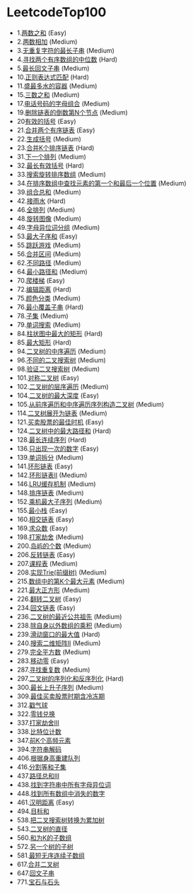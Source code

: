 # LeetcodeTop100
+ 1.[两数之和](https://leetcode-cn.com/problems/two-sum) (Easy)
+ 2.[两数相加](https://leetcode-cn.com/problems/add-two-numbers) (Medium)
+ 3.[无重复字符的最长子串](https://leetcode-cn.com/problems/longest-substring-without-repeating-characters) (Medium)
+ 4.[寻找两个有序数组的中位数](https://leetcode-cn.com/problems/median-of-two-sorted-arrays) (Hard)
+ 5.[最长回文子串](https://leetcode-cn.com/problems/longest-palindromic-substring) (Medium)
+ 10.[正则表达式匹配](https://leetcode-cn.com/problems/regular-expression-matching) (Hard)
+ 11.[盛最多水的容器](https://leetcode-cn.com/problems/container-with-most-water) (Medium)
+ 15.[三数之和](https://leetcode-cn.com/problems/3sum) (Medium)
+ 17.[电话号码的字母组合](https://leetcode-cn.com/problems/letter-combinations-of-a-phone-number) (Medium)
+ 19.[删除链表的倒数第N个节点](https://leetcode-cn.com/problems/remove-nth-node-from-end-of-list) (Medium)
+ 20[有效的括号](https://leetcode-cn.com/problems/valid-parentheses) (Easy)
+ 21.[合并两个有序链表](https://leetcode-cn.com/problems/merge-two-sorted-lists) (Easy)
+ 22.[生成括号](https://leetcode-cn.com/problems/generate-parentheses) (Medium)
+ 23.[合并K个排序链表](https://leetcode-cn.com/problems/merge-k-sorted-lists) (Hard)
+ 31.[下一个排列](https://leetcode-cn.com/problems/next-permutation) (Medium)
+ 32.[最长有效括号](https://leetcode-cn.com/problems/longest-valid-parentheses) (Hard)
+ 33.[搜索旋转排序数组](https://leetcode-cn.com/problems/search-in-rotated-sorted-array) (Medium)
+ 34.[在排序数组中查找元素的第一个和最后一个位置](https://leetcode-cn.com/problems/find-first-and-last-position-of-element-in-sorted-array) (Medium)
+ 39.[组合总和](https://leetcode-cn.com/problems/combination-sum) (Medium)
+ 42.[接雨水](https://leetcode-cn.com/problems/trapping-rain-water) (Hard)
+ 46.[全排列](https://leetcode-cn.com/problems/permutations) (Medium)
+ 48.[旋转图像](https://leetcode-cn.com/problems/rotate-image) (Medium)
+ 49.[字母异位词分组](https://leetcode-cn.com/problems/group-anagrams) (Medium)
+ 53.[最大子序和](https://leetcode-cn.com/problems/maximum-subarray) (Easy)
+ 55.[跳跃游戏](https://leetcode-cn.com/problems/jump-game) (Medium)
+ 56.[合并区间](https://leetcode-cn.com/problems/merge-intervals) (Medium)
+ 62.[不同路径](https://leetcode-cn.com/problems/unique-paths) (Medium)
+ 64.[最小路径和](https://leetcode-cn.com/problems/minimum-path-sum) (Medium)
+ 70.[爬楼梯](https://leetcode-cn.com/problems/climbing-stairs) (Easy)
+ 72.[编辑距离](https://leetcode-cn.com/problems/edit-distance) (Hard)
+ 75.[颜色分类](https://leetcode-cn.com/problems/sort-colors) (Medium)
+ 76.[最小覆盖子串](https://leetcode-cn.com/problems/minimum-window-substring) (Hard)
+ 78.[子集](https://leetcode-cn.com/problems/subsets) (Medium)
+ 79.[单词搜索](https://leetcode-cn.com/problems/word-search) (Medium)
+ 84.[柱状图中最大的矩形](https://leetcode-cn.com/problems/largest-rectangle-in-histogram) (Hard)
+ 85.[最大矩形](https://leetcode-cn.com/problems/maximal-rectangle) (Hard)
+ 94.[二叉树的中序遍历](https://leetcode-cn.com/problems/binary-tree-inorder-traversal) (Medium)
+ 96.[不同的二叉搜索树](https://leetcode-cn.com/problems/unique-binary-search-trees) (Medium)
+ 98.[验证二叉搜索树](https://leetcode-cn.com/problems/validate-binary-search-tree) (Medium)
+ 101.[对称二叉树](https://leetcode-cn.com/problems/symmetric-tree) (Easy)
+ 102.[二叉树的层序遍历](https://leetcode-cn.com/problems/binary-tree-level-order-traversal) (Medium)
+ 104.[二叉树的最大深度](https://leetcode-cn.com/problems/maximum-depth-of-binary-tree) (Easy)
+ 105.[从前序遍历和中序遍历序列构造二叉树](https://leetcode-cn.com/problems/construct-binary-tree-from-preorder-and-inorder-traversal) (Medium)
+ 114.[二叉树展开为链表](https://leetcode-cn.com/problems/flatten-binary-tree-to-linked-list) (Medium)
+ 121.[买卖股票的最佳时机](https://leetcode-cn.com/problems/best-time-to-buy-and-sell-stock) (Easy)
+ 124.[二叉树中的最大路径和](https://leetcode-cn.com/problems/binary-tree-maximum-path-sum) (Hard)
+ 128.[最长连续序列](https://leetcode-cn.com/problems/longest-consecutive-sequence) (Hard)
+ 136.[只出现一次的数字](https://leetcode-cn.com/problems/single-number) (Easy)
+ 139.[单词拆分](https://leetcode-cn.com/problems/word-break) (Medium)
+ 141.[环形链表](https://leetcode-cn.com/problems/linked-list-cycle) (Easy)
+ 142.[环形链表Ⅱ](https://leetcode-cn.com/problems/linked-list-cycle-ii) (Medium)
+ 146.[LRU缓存机制](https://leetcode-cn.com/problems/lru-cache) (Medium)
+ 148.[排序链表](https://leetcode-cn.com/problems/sort-list) (Medium)
+ 152.[乘机最大子序列](https://leetcode-cn.com/problems/maximum-product-subarray) (Medium)
+ 155.[最小栈](https://leetcode-cn.com/problems/min-stack) (Easy)
+ 160.[相交链表](https://leetcode-cn.com/problems/intersection-of-two-linked-lists) (Easy)
+ 169.[求众数](https://leetcode-cn.com/problems/majority-element) (Easy)
+ 198.[打家劫舍](https://leetcode-cn.com/problems/house-robber) (Medium)
+ 200.[岛屿的个数](https://leetcode-cn.com/problems/number-of-islands) (Medium)
+ 206.[反转链表](https://leetcode-cn.com/problems/reverse-linked-list) (Easy)
+ 207.[课程表](https://leetcode-cn.com/problems/course-schedule) (Medium)
+ 208.[实现Trie(前缀树)](https://leetcode-cn.com/problems/implement-trie-prefix-tree) (Medium)
+ 215.[数组中的第K个最大元素](https://leetcode-cn.com/problems/kth-largest-element-in-an-array) (Medium)
+ 221.[最大正方形](https://leetcode-cn.com/problems/maximal-square) (Medium)
+ 226.[翻转二叉树](https://leetcode-cn.com/problems/invert-binary-tree) (Easy)
+ 234.[回文链表](https://leetcode-cn.com/problems/palindrome-linked-list) (Easy)
+ 236.[二叉树的最近公共祖先](https://leetcode-cn.com/problems/lowest-common-ancestor-of-a-binary-tree) (Medium)
+ 238.[除自身以外数组的乘积](https://leetcode-cn.com/problems/product-of-array-except-self) (Medium)
+ 239.[滑动窗口的最大值](https://leetcode-cn.com/problems/sliding-window-maximum) (Hard)
+ 240.[搜索二维矩阵Ⅱ](https://leetcode-cn.com/problems/search-a-2d-matrix-ii) (Medium)
+ 279.[完全平方数](https://leetcode-cn.com/problems/perfect-squares) (Medium)
+ 283.[移动零](https://leetcode-cn.com/problems/move-zeroes) (Easy)
+ 287.[寻找重复数](https://leetcode-cn.com/problems/find-the-duplicate-number) (Medium)
+ 297.[二叉树的序列化和反序列化](https://leetcode-cn.com/problems/serialize-and-deserialize-binary-tree) (Hard)
+ 300.[最长上升子序列](https://leetcode-cn.com/problems/longest-increasing-subsequence) (Medium)
+ 309.[最佳买卖股票时期含冷冻期](https://leetcode-cn.com/problems/best-time-to-buy-and-sell-stock-with-cooldown)
+ 312.[戳气球](https://leetcode-cn.com/problems/burst-balloons)
+ 322.[零钱兑换](https://leetcode-cn.com/problems/coin-change)
+ 337.[打家劫舍Ⅲ](https://leetcode-cn.com/problems/house-robber-iii)
+ 338.[比特位计数](https://leetcode-cn.com/problems/counting-bits)
+ 347.[前K个高频元素](https://leetcode-cn.com/problems/top-k-frequent-elements)
+ 394.[字符串解码](https://leetcode-cn.com/problems/decode-string)
+ 406.[根据身高重建队列](https://leetcode-cn.com/problems/queue-reconstruction-by-height)
+ 416.[分割等和子集](https://leetcode-cn.com/problems/partition-equal-subset-sum)
+ 437.[路径总和Ⅲ](https://leetcode-cn.com/problems/path-sum-iii)
+ 438.[找到字符串中所有字母异位词](https://leetcode-cn.com/problems/find-all-anagrams-in-a-string)
+ 448.[找到所有数组中消失的数字](https://leetcode-cn.com/problems/find-all-numbers-disappeared-in-an-array)
+ 461.[汉明距离](https://leetcode-cn.com/problems/hamming-distance) (Easy)
+ 494.[目标和](https://leetcode-cn.com/problems/target-sum)
+ 538.[把二叉搜索树转换为累加树](https://leetcode-cn.com/problems/convert-bst-to-greater-tree)
+ 543.[二叉树的直径](https://leetcode-cn.com/problems/diameter-of-binary-tree)
+ 560.[和为K的子数组](https://leetcode-cn.com/problems/subarray-sum-equals-k)
+ 572.[另一个树的子树](https://leetcode-cn.com/problems/subtree-of-another-tree)
+ 581.[最短无序连续子数组](https://leetcode-cn.com/problems/shortest-unsorted-continuous-subarray)
+ 617.[合并二叉树](https://leetcode-cn.com/problems/merge-two-binary-trees)
+ 647.[回文子串](https://leetcode-cn.com/problems/palindromic-substrings)
+ 771.[宝石与石头](https://leetcode-cn.com/problems/jewels-and-stones)
